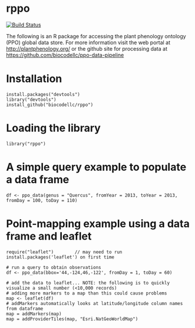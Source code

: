 # rppo
[![Build Status](https://travis-ci.org/biocodellc/rppo.svg?branch=master)](https://travis-ci.org/biocodellc/rppo)

The following is an R package for accessing the plant phenology ontology (PPO) global data store. For more information visit 
the web portal at http://plantphenology.org/ or the github site for processing data at https://github.com/biocodellc/ppo-data-pipeline

# Installation
```
install.packages("devtools")
library("devtools")
install_github("biocodellc/rppo")
```

# Loading the library
```
library("rppo")
```

# A simple query example to populate a data frame
```
df <- ppo_data(genus = "Quercus", fromYear = 2013, toYear = 2013, fromDay = 100, toDay = 110)
```

# Point-mapping example using a data frame and leaflet
```
require("leaflet")        // may need to run install.packages('leaflet') on first time

# run a query to obtain observations
df <- ppo_data(bbox='44,-124,46,-122', fromDay = 1, toDay = 60)

# add the data to leaflet... NOTE: the following is to quickly visualize a small number (<10,000 records)
# adding more markers to a map than this could cause problems
map <- leaflet(df)
# addMarkers automatically looks at latitude/longitude column names from dataframe
map = addMarkers(map)
map = addProviderTiles(map, "Esri.NatGeoWorldMap")

```
